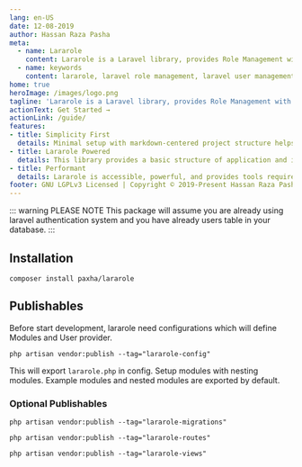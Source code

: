 ```yaml
---
lang: en-US
date: 12-08-2019
author: Hassan Raza Pasha
meta:
  - name: Lararole
    content: Lararole is a Laravel library, provides Role Management with permissions. Basically this library provides a basic structure of application and instructions to use it. Using this manageable structure you can build large and robust applications.Lararole is accessible, powerful, and provides tools required for large, robust applications. Each module belongs to any role and that role has read or write permission. User can't visit module any page without any permission. Even Without write permission User can't perform any action like create, update or delete. These permissions are controlled by middleware permission.read and permission.write.
  - name: keywords
    content: lararole, laravel role management, laravel user management, laravel library, laravel package, laravel management system
home: true
heroImage: /images/logo.png
tagline: 'Lararole is a Laravel library, provides Role Management with permissions.'
actionText: Get Started →
actionLink: /guide/
features:
- title: Simplicity First
  details: Minimal setup with markdown-centered project structure helps you focus on writing.
- title: Lararole Powered
  details: This library provides a basic structure of application and instructions to use it. Using this manageable structure you can build large and robust applications.
- title: Performant
  details: Lararole is accessible, powerful, and provides tools required for large, robust applications.
footer: GNU LGPLv3 Licensed | Copyright © 2019-Present Hassan Raza Pasha
---
```


::: warning PLEASE NOTE
  This package will assume you are already using laravel authentication system and you have already users table in your database.
:::

## Installation

    composer install paxha/lararole
    
## Publishables

Before start development, lararole need configurations which will define Modules and User provider.

    php artisan vendor:publish --tag="lararole-config"
        
This will export `lararole.php` in config. Setup modules with nesting modules. Example modules and nested modules are exported by default.

### Optional Publishables

    php artisan vendor:publish --tag="lararole-migrations"
    
    php artisan vendor:publish --tag="lararole-routes"
    
    php artisan vendor:publish --tag="lararole-views"
